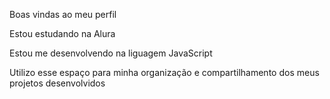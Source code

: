 Boas vindas ao meu perfil 

Estou estudando na Alura

Estou me desenvolvendo na liguagem JavaScript

Utilizo esse espaço para minha organização e compartilhamento dos meus projetos desenvolvidos
